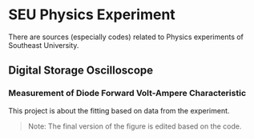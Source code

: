 # SEU Physics Experiment
There are sources (especially codes) related to Physics experiments of Southeast University.

## Digital Storage Oscilloscope
### Measurement of Diode Forward Volt-Ampere Characteristic
This project is about the fitting based on data from the experiment.
> Note: The final version of the figure is edited based on the code.
